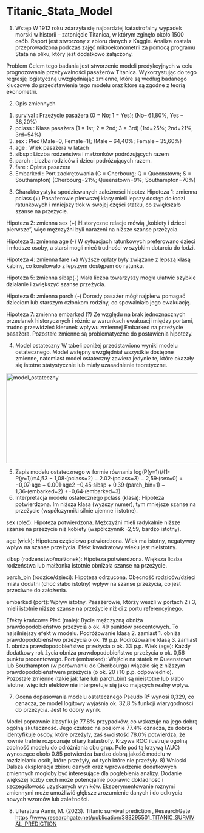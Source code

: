 # Titanic_Stata_Model

1) Wstęp
W 1912 roku zdarzyła się najbardziej katastrofalny wypadek morski w historii – zatonięcie Titanica, w którym zginęło około 1500 osób. Raport jest stworzony z zbioru danych z Kaggle. Analiza została przeprowadzona podczas zajęć mikroekonometrii za pomocą programu Stata na pliku, który jest dodatkowo załączony.

Problem
Celem tego badania jest stworzenie modeli predykcyjnych w celu prognozowania przeżywalności pasażerów Titanica. Wykorzystując do tego regresję logistyczną uwzględniając zmienne, które są według badanego kluczowe do przedstawienia tego modelu oraz które są zgodne z teorią ekonometrii.

2) Opis zmiennych 
1.	survival : Przeżycie pasażera (0 = No; 1 = Yes); (No– 61,80%, Yes – 38,20%)
2.	pclass : Klasa pasażera (1 = 1st; 2 = 2nd; 3 = 3rd) (1rd=25%; 2nd=21%, 3rd=54%)
3.	sex : Płeć (Male=0, Female=1); (Male – 64,40%; Female – 35,60%)
4.	age : Wiek pasażera w latach 
5.	sibsp : Liczba rodzeństwa i małżonków podróżujących razem 
6.	parch : Liczba rodziców i dzieci podróżujących razem. 
7.	fare : Opłata pasażera 
8.	Embarked : Port zaokrętowania (C = Cherbourg; Q = Queenstown; 
S = Southampton) (Cherbourg=21%; Queenstown=9%; Southampton=70%)
     

3) Charakterystyka spodziewanych zależności hipotez
Hipoteza 1:	zmienna pclass (+)
Pasażerowie pierwszej klasy mieli lepszy dostęp do łodzi ratunkowych i mniejszy tłok w swojej części statku, co zwiększało szanse na przeżycie.

Hipoteza 2:	zmienna sex 	(+)
Historyczne relacje mówią „kobiety i dzieci pierwsze”, więc mężczyźni byli narażeni na niższe szanse przeżycia.

Hipoteza 3: 	zmienna age (-)
W sytuacjach ratunkowych preferowano dzieci i młodsze osoby, a starsi mogli mieć trudności w szybkim dotarciu do łodzi.

Hipoteza 4: 	zmienna fare (+)
Wyższe opłaty były związane z lepszą klasą kabiny, co korelowało z lepszym dostępem do ratunku.

Hipoteza 5: 	zmienna sibsp(-)
Mała liczba towarzyszy mogła ułatwić szybkie działanie i zwiększyć szanse przeżycia.

Hipoteza 6: 	zmienna parch (-)
Dorosły pasażer mógł najpierw pomagać dzieciom lub starszym członkom rodziny, co spowalniało jego ewakuację.

Hipoteza 7: 	zmienna embarked (?)
Ze względu na brak jednoznacznych przesłanek historycznych i różnic w warunkach ewakuacji między portami, trudno przewidzieć kierunek wpływu zmiennej Embarked na przeżycie pasażera. Pozostałe zmienne są problematyczne do postawienia hipotezy.

4) Model ostateczny
W tabeli poniżej przedstawiono wyniki modelu ostatecznego. Model wstępny uwzględniał wszystkie dostępne zmienne, natomiast model ostateczny zawiera jedynie te, które okazały się istotne statystycznie lub miały uzasadnienie teoretyczne.

<img width="608" height="236" alt="model_ostateczny" src="https://github.com/user-attachments/assets/8608701d-895e-4737-8140-a71bd5b0f992" />

 

5) Zapis modelu ostatecznego w formie równania
log(P(y=1))/(1-P(y=1))=4,53 − 1,08⋅(pclass=2) − 2.02⋅(pclass=3) − 2,59⋅(sex=0) +−0,07⋅age + 0.001⋅age2 −0,45⋅sibsp + 0.39⋅(parch_bin=1) − 1,36⋅(embarked=2) +−0,64⋅(embarked=3)
6) Interpretacja modelu ostatecznego
pclass (klasa): Hipoteza potwierdzona. Im niższa klasa (wyższy numer), tym mniejsze szanse na przeżycie (współczynniki silnie ujemne i istotne).

sex (płeć): Hipoteza potwierdzona. Mężczyźni mieli radykalnie niższe szanse na przeżycie niż kobiety (współczynnik -2,59, bardzo istotny).

age (wiek): Hipoteza częściowo potwierdzona. Wiek ma istotny, negatywny wpływ na szanse przeżycia. Efekt kwadratowy wieku jest nieistotny.

sibsp (rodzeństwo/małżonek): Hipoteza potwierdzona. Większa liczba rodzeństwa lub małżonka istotnie obniżała szanse na przeżycie.

parch_bin (rodzice/dzieci): Hipoteza odrzucona. Obecność rodziców/dzieci miała dodatni (choć słabo istotny) wpływ na szanse przeżycia, co jest przeciwne do założenia.

embarked (port): Wpływ istotny. Pasażerowie, którzy weszli w portach 2 i 3, mieli istotnie niższe szanse na przeżycie niż ci z portu referencyjnego.

Efekty krańcowe
Płeć (male): Bycie mężczyzną obniża prawdopodobieństwo przeżycia o ok. 49 punktów procentowych. To najsilniejszy efekt w modelu.
Podróżowanie klasą 2. zamiast 1. obniża prawdopodobieństwo przeżycia o ok. 19 p.p.
Podróżowanie klasą 3. zamiast 1. obniża prawdopodobieństwo przeżycia o ok. 33 p.p.
Wiek (age): Każdy dodatkowy rok życia obniża prawdopodobieństwo przeżycia o ok. 0,56 punktu procentowego.
Port (embarked): Wejście na statek w Queenstown lub Southampton (w porównaniu do Cherbourga) wiązało się z niższym prawdopodobieństwem przeżycia (o ok. 20 i 10 p.p. odpowiednio).
Pozostałe zmienne (takie jak fare lub parch_bin) są nieistotne lub słabo istotne, więc ich efektów nie interpretuje się jako mających realny wpływ.

 
7) Ocena dopasowania modelu ostatecznego 
Pseudo R² wynosi 0,329, co oznacza, że model logitowy wyjaśnia ok. 32,8 % funkcji wiarygodności do przeżycia. Jest to dobry wynik.
  
Model poprawnie klasyfikuje 77.8% przypadków, co wskazuje na jego dobrą ogólną skuteczność. Jego czułość na poziomie 77.4% oznacza, że dobrze identyfikuje osoby, które przeżyły, zaś swoistość 78.0% potwierdza, że równie trafnie rozpoznaje ofiary katastrofy.
Krzywa ROC ilustruje ogólną zdolność modelu do odróżniania obu grup. Pole pod tą krzywą (AUC) wynoszące około 0.85 potwierdza bardzo dobrą jakość modelu w rozdzielaniu osób, które przeżyły, od tych które nie przeżyły.
8) Wnioski
Dalsza eksploracja zbioru danych oraz wprowadzenie dodatkowych zmiennych mogłoby być interesujące dla pogłębienia analizy. Dodanie większej liczby cech może potencjalnie poprawić dokładność i szczegółowość uzyskanych wyników.
Eksperymentowanie rożnymi zmiennymi może umożliwić głębsze zrozumienie danych
i do odkrycia nowych wzorców lub zależności.

8) Literatura
Aamir, M. (2023). Titanic survival prediction , ResearchGate
https://www.researchgate.net/publication/383295501_TITANIC_SURVIVAL_PREDICTION
